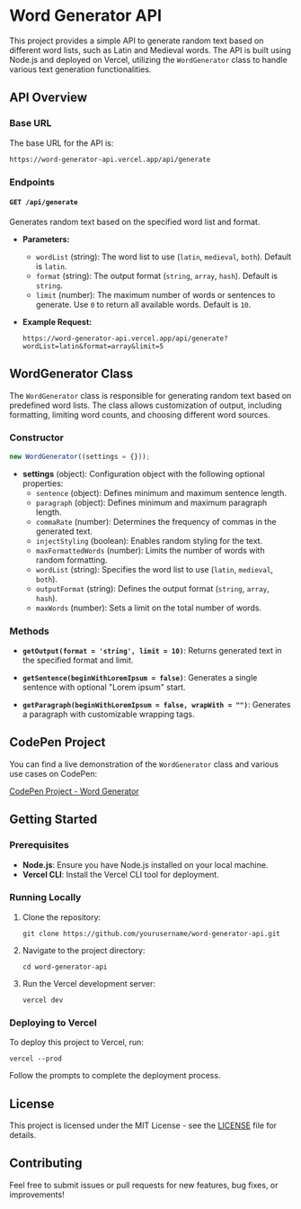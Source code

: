 # Word Generator API

This project provides a simple API to generate random text based on different word lists, such as Latin and Medieval words. The API is built using Node.js and deployed on Vercel, utilizing the `WordGenerator` class to handle various text generation functionalities.

## API Overview

### Base URL

The base URL for the API is:

```
https://word-generator-api.vercel.app/api/generate
```


### Endpoints

#### `GET /api/generate`

Generates random text based on the specified word list and format.

-   **Parameters:**

    -   `wordList` (string): The word list to use (`latin`, `medieval`, `both`). Default is `latin`.
    -   `format` (string): The output format (`string`, `array`, `hash`). Default is `string`.
    -   `limit` (number): The maximum number of words or sentences to generate. Use `0` to return all available words. Default is `10`.

-   **Example Request:**
    ```
    https://word-generator-api.vercel.app/api/generate?wordList=latin&format=array&limit=5
    ```

## WordGenerator Class

The `WordGenerator` class is responsible for generating random text based on predefined word lists. The class allows customization of output, including formatting, limiting word counts, and choosing different word sources.

### Constructor

```javascript
new WordGenerator((settings = {}));
```

-   **settings** (object): Configuration object with the following optional properties:
    -   `sentence` (object): Defines minimum and maximum sentence length.
    -   `paragraph` (object): Defines minimum and maximum paragraph length.
    -   `commaRate` (number): Determines the frequency of commas in the generated text.
    -   `injectStyling` (boolean): Enables random styling for the text.
    -   `maxFormattedWords` (number): Limits the number of words with random formatting.
    -   `wordList` (string): Specifies the word list to use (`latin`, `medieval`, `both`).
    -   `outputFormat` (string): Defines the output format (`string`, `array`, `hash`).
    -   `maxWords` (number): Sets a limit on the total number of words.

### Methods

-   **`getOutput(format = 'string', limit = 10)`**: Returns generated text in the specified format and limit.

-   **`getSentence(beginWithLoremIpsum = false)`**: Generates a single sentence with optional "Lorem ipsum" start.

-   **`getParagraph(beginWithLoremIpsum = false, wrapWith = "")`**: Generates a paragraph with customizable wrapping tags.

## CodePen Project

You can find a live demonstration of the `WordGenerator` class and various use cases on CodePen:

[CodePen Project - Word Generator](https://codepen.io/peterbenoit/project/editor/DNYyGr)

## Getting Started

### Prerequisites

-   **Node.js**: Ensure you have Node.js installed on your local machine.
-   **Vercel CLI**: Install the Vercel CLI tool for deployment.

### Running Locally

1. Clone the repository:
    ```
    git clone https://github.com/yourusername/word-generator-api.git
    ```
2. Navigate to the project directory:
    ```
    cd word-generator-api
    ```
3. Run the Vercel development server:
    ```
    vercel dev
    ```

### Deploying to Vercel

To deploy this project to Vercel, run:

```
vercel --prod
```

Follow the prompts to complete the deployment process.

## License

This project is licensed under the MIT License - see the [LICENSE](LICENSE) file for details.

## Contributing

Feel free to submit issues or pull requests for new features, bug fixes, or improvements!
